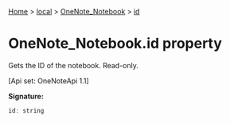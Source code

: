 [Home](./index) &gt; [local](local.md) &gt; [OneNote\_Notebook](local.onenote_notebook.md) &gt; [id](local.onenote_notebook.id.md)

# OneNote\_Notebook.id property

Gets the ID of the notebook. Read-only. 

 \[Api set: OneNoteApi 1.1\]

**Signature:**
```javascript
id: string
```
